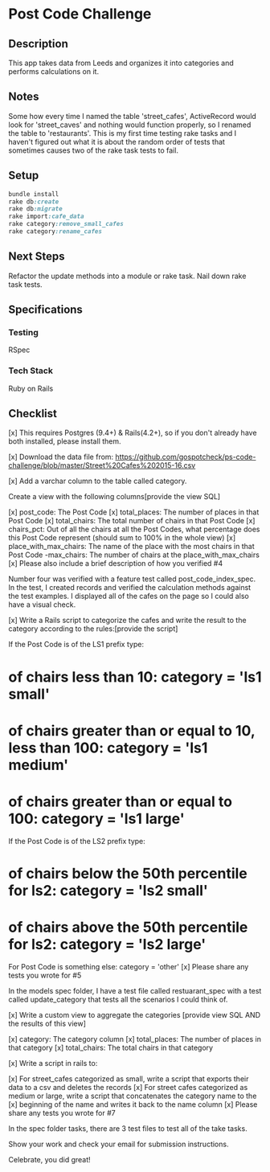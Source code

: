 # Post Code Challenge
## Description
This app takes data from Leeds and organizes it into categories and performs calculations on it.
## Notes
Some how every time I named the table 'street_cafes', ActiveRecord would look for 'street_caves' and nothing would function properly, so I renamed the table to 'restaurants'.
This is my first time testing rake tasks and I haven't figured out what it is about the random order of tests that sometimes causes two of the rake task tests to fail.
## Setup
```Ruby
bundle install
rake db:create
rake db:migrate
rake import:cafe_data
rake category:remove_small_cafes
rake category:rename_cafes
```
## Next Steps
Refactor the update methods into a module or rake task.
Nail down rake task tests.
## Specifications
### Testing
RSpec
### Tech Stack
Ruby on Rails
## Checklist
[x] This requires Postgres (9.4+) & Rails(4.2+), so if you don't already have both installed, please install them.

[x] Download the data file from: https://github.com/gospotcheck/ps-code-challenge/blob/master/Street%20Cafes%202015-16.csv

[x] Add a varchar column to the table called category.

Create a view with the following columns[provide the view SQL]

[x] post_code: The Post Code
[x] total_places: The number of places in that Post Code
[x] total_chairs: The total number of chairs in that Post Code
[x] chairs_pct: Out of all the chairs at all the Post Codes, what percentage does this Post Code represent (should sum to 100% in the whole view)
[x] place_with_max_chairs: The name of the place with the most chairs in that Post Code -max_chairs: The number of chairs at the place_with_max_chairs
[x] Please also include a brief description of how you verified #4

Number four was verified with a feature test called post_code_index_spec. In the test, I created records and verified the calculation methods against the test examples. I displayed all of the cafes on the page so I could also have a visual check.

[x] Write a Rails script to categorize the cafes and write the result to the category according to the rules:[provide the script]

If the Post Code is of the LS1 prefix type:
# of chairs less than 10: category = 'ls1 small'
# of chairs greater than or equal to 10, less than 100: category = 'ls1 medium'
# of chairs greater than or equal to 100: category = 'ls1 large'
If the Post Code is of the LS2 prefix type:
# of chairs below the 50th percentile for ls2: category = 'ls2 small'
# of chairs above the 50th percentile for ls2: category = 'ls2 large'
For Post Code is something else:
category = 'other'
[x] Please share any tests you wrote for #5

In the models spec folder, I have a test file called restuarant_spec with a test called update_category that tests all the scenarios I could think of.

[x] Write a custom view to aggregate the categories [provide view SQL AND the results of this view]

[x] category: The category column
[x] total_places: The number of places in that category
[x] total_chairs: The total chairs in that category

[x] Write a script in rails to:

[x] For street_cafes categorized as small, write a script that exports their data to a csv and deletes the records
[x] For street cafes categorized as medium or large, write a script that concatenates the category name to the [x] beginning of the name and writes it back to the name column
[x] Please share any tests you wrote for #7

In the spec folder tasks, there are 3 test files to test all of the take tasks.

Show your work and check your email for submission instructions.

Celebrate, you did great!
